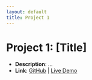 ```yaml
---
layout: default
title: Project 1
---
```

# Project 1: [Title]
- **Description**: …
- **Link**: [GitHub](…) | [Live Demo](…)
